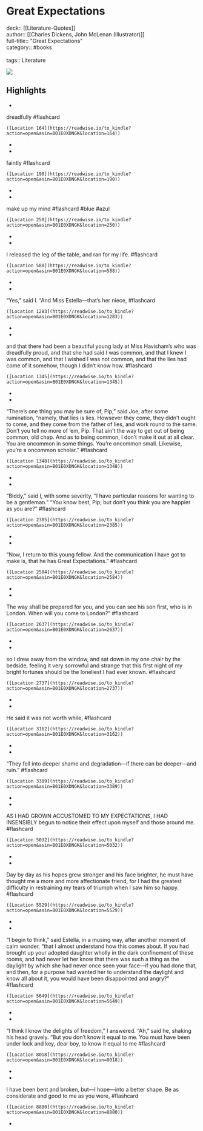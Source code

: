 # Great Expectations

deck:: [[Literature-Quotes]]\
author:: [[Charles Dickens, John McLenan (Illustrator)]]\
full-title:: "Great Expectations"\
category:: #books\
\
tags:: Literature  

![](https://images-na.ssl-images-amazon.com/images/I/516U6tIUadL._SL200_.jpg)

## Highlights
- 

dreadfully #flashcard 


    ([Location 164](https://readwise.io/to_kindle?action=open&asin=B01E0XDNGK&location=164))
-
- 

faintly #flashcard 


    ([Location 190](https://readwise.io/to_kindle?action=open&asin=B01E0XDNGK&location=190))
-
- 

make up my mind #flashcard  #blue #azul 


    ([Location 250](https://readwise.io/to_kindle?action=open&asin=B01E0XDNGK&location=250))
-
- 

I released the leg of the table, and ran for my life. #flashcard 


    ([Location 588](https://readwise.io/to_kindle?action=open&asin=B01E0XDNGK&location=588))
-
- 

“Yes,” said I. “And Miss Estella—that’s her niece, #flashcard 


    ([Location 1283](https://readwise.io/to_kindle?action=open&asin=B01E0XDNGK&location=1283))
-
- 

and that there had been a beautiful young lady at Miss Havisham’s who was dreadfully proud, and that she had said I was common, and that I knew I was common, and that I wished I was not common, and that the lies had come of it somehow, though I didn’t know how. #flashcard 


    ([Location 1345](https://readwise.io/to_kindle?action=open&asin=B01E0XDNGK&location=1345))
-
- 

“There’s one thing you may be sure of, Pip,” said Joe, after some rumination, “namely, that lies is lies. Howsever they come, they didn’t ought to come, and they come from the father of lies, and work round to the same. Don’t you tell no more of ’em, Pip. That ain’t the way to get out of being common, old chap. And as to being common, I don’t make it out at all clear. You are oncommon in some things. You’re oncommon small. Likewise, you’re a oncommon scholar.” #flashcard 


    ([Location 1348](https://readwise.io/to_kindle?action=open&asin=B01E0XDNGK&location=1348))
-
- 

“Biddy,” said I, with some severity, “I have particular reasons for wanting to be a gentleman.” “You know best, Pip; but don’t you think you are happier as you are?” #flashcard 


    ([Location 2385](https://readwise.io/to_kindle?action=open&asin=B01E0XDNGK&location=2385))
-
- 

“Now, I return to this young fellow. And the communication I have got to make is, that he has Great Expectations.” #flashcard 


    ([Location 2584](https://readwise.io/to_kindle?action=open&asin=B01E0XDNGK&location=2584))
-
- 

The way shall be prepared for you, and you can see his son first, who is in London. When will you come to London?” #flashcard 


    ([Location 2637](https://readwise.io/to_kindle?action=open&asin=B01E0XDNGK&location=2637))
-
- 

so I drew away from the window, and sat down in my one chair by the bedside, feeling it very sorrowful and strange that this first night of my bright fortunes should be the loneliest I had ever known. #flashcard 


    ([Location 2737](https://readwise.io/to_kindle?action=open&asin=B01E0XDNGK&location=2737))
-
- 

He said it was not worth while, #flashcard 


    ([Location 3162](https://readwise.io/to_kindle?action=open&asin=B01E0XDNGK&location=3162))
-
- 

“They fell into deeper shame and degradation—if there can be deeper—and ruin.” #flashcard 


    ([Location 3389](https://readwise.io/to_kindle?action=open&asin=B01E0XDNGK&location=3389))
-
- 

AS I HAD GROWN ACCUSTOMED TO MY EXPECTATIONS, I HAD INSENSIBLY begun to notice their effect upon myself and those around me. #flashcard 


    ([Location 5032](https://readwise.io/to_kindle?action=open&asin=B01E0XDNGK&location=5032))
-
- 

Day by day as his hopes grew stronger and his face brighter, he must have thought me a more and more affectionate friend, for I had the greatest difficulty in restraining my tears of triumph when I saw him so happy. #flashcard 


    ([Location 5529](https://readwise.io/to_kindle?action=open&asin=B01E0XDNGK&location=5529))
-
- 

“I begin to think,” said Estella, in a musing way, after another moment of calm wonder, “that I almost understand how this comes about. If you had brought up your adopted daughter wholly in the dark confinement of these rooms, and had never let her know that there was such a thing as the daylight by which she had never once seen your face—if you had done that, and then, for a purpose had wanted her to understand the daylight and know all about it, you would have been disappointed and angry?” #flashcard 


    ([Location 5649](https://readwise.io/to_kindle?action=open&asin=B01E0XDNGK&location=5649))
-
- 

“I think I know the delights of freedom,” I answered. “Ah,” said he, shaking his head gravely. “But you don’t know it equal to me. You must have been under lock and key, dear boy, to know it equal to me #flashcard 


    ([Location 8018](https://readwise.io/to_kindle?action=open&asin=B01E0XDNGK&location=8018))
-
- 

I have been bent and broken, but—I hope—into a better shape. Be as considerate and good to me as you were, #flashcard 


    ([Location 8880](https://readwise.io/to_kindle?action=open&asin=B01E0XDNGK&location=8880))
-
